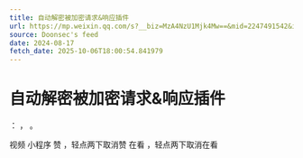 ```yaml
---
title: 自动解密被加密请求&响应插件
url: https://mp.weixin.qq.com/s?__biz=MzA4NzU1Mjk4Mw==&mid=2247491542&idx=1&sn=4f6350802ad675693a4fdbc287524351
source: Doonsec's feed
date: 2024-08-17
fetch_date: 2025-10-06T18:00:54.841979
---
```


# 自动解密被加密请求&响应插件

：
，
。

视频
小程序
赞
，轻点两下取消赞
在看
，轻点两下取消在看